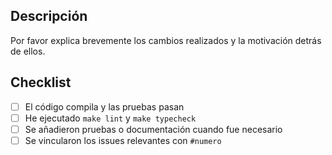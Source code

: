 ## Descripción

Por favor explica brevemente los cambios realizados y la motivación detrás de ellos.

## Checklist
- [ ] El código compila y las pruebas pasan
- [ ] He ejecutado `make lint` y `make typecheck`
- [ ] Se añadieron pruebas o documentación cuando fue necesario
- [ ] Se vincularon los issues relevantes con `#numero`
